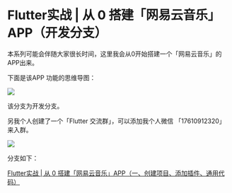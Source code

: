 # Flutter实战 | 从 0 搭建「网易云音乐」APP（开发分支）

本系列可能会伴随大家很长时间，这里我会从0开始搭建一个「网易云音乐」的APP出来。

下面是该APP 功能的思维导图：

![](http://pic.d3collection.cn/2019-10-09-140344.png)



该分支为开发分支。

另我个人创建了一个「Flutter 交流群」，可以添加我个人微信 「17610912320」来入群。



![](http://pic.d3collection.cn/2019-10-09-140347.png)




分支如下：

[Flutter实战 | 从 0 搭建「网易云音乐」APP（一、创建项目、添加插件、通用代码）](https://github.com/wanglu1209/NeteaseClouldMusic/tree/NeteaseClouldMusic-Day1)

